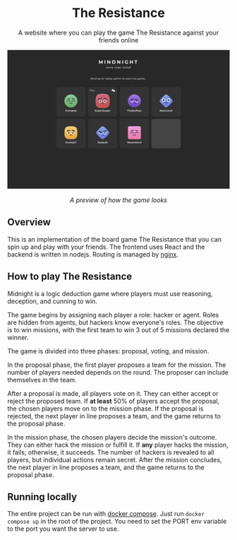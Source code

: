 <div align="center">
    <h1>The Resistance</h1>
    <p>A website where you can play the game The Resistance against your friends online</p>
</div>

![A screenshot of the game](./assets/lobby-screenshot.png)

<div align="center">
    <p><i>A preview of how the game looks</i></p>
</div>

## Overview

This is an implementation of the board game The Resistance that you can spin up and play with your friends. The frontend uses React and the backend is written in nodejs. Routing is managed by [nginx](https://nginx.org/en/).

## How to play The Resistance

Midnight is a logic deduction game where players must use reasoning, deception, and cunning to win.

The game begins by assigning each player a role: hacker or agent. Roles are hidden from agents, but hackers know everyone's roles. The objective is to win missions, with the first team to win 3 out of 5 missions declared the winner.

The game is divided into three phases: proposal, voting, and mission.

In the proposal phase, the first player proposes a team for the mission. The number of players needed depends on the round. The proposer can include themselves in the team.

After a proposal is made, all players vote on it. They can either accept or reject the proposed team. If **at least** 50% of players accept the proposal, the chosen players move on to the mission phase. If the proposal is rejected, the next player in line proposes a team, and the game returns to the proposal phase.

In the mission phase, the chosen players decide the mission's outcome. They can either hack the mission or fulfill it. If **any** player hacks the mission, it fails; otherwise, it succeeds. The number of hackers is revealed to all players, but individual actions remain secret. After the mission concludes, the next player in line proposes a team, and the game returns to the proposal phase.

## Running locally

The entire project can be run with [docker compose](https://docs.docker.com/compose/). Just run `docker compose up` in the root of the project. You need to set the PORT env variable to the port you want the server to use.
